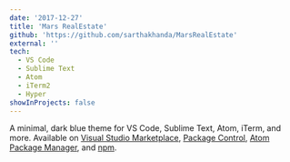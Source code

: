 ```yaml
---
date: '2017-12-27'
title: 'Mars RealEstate'
github: 'https://github.com/sarthakhanda/MarsRealEstate'
external: ''
tech:
  - VS Code
  - Sublime Text
  - Atom
  - iTerm2
  - Hyper
showInProjects: false
---
```


A minimal, dark blue theme for VS Code, Sublime Text, Atom, iTerm, and more. Available on [Visual Studio Marketplace](https://marketplace.visualstudio.com/items?itemName=brittanychiang.halcyon-vscode), [Package Control](https://packagecontrol.io/packages/Halcyon%20Theme), [Atom Package Manager](https://atom.io/themes/halcyon-syntax), and [npm](https://www.npmjs.com/package/hyper-halcyon-theme).

